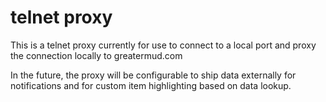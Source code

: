 # telnet proxy

This is a telnet proxy currently for use to connect to a local port and proxy the connection locally to greatermud.com

In the future, the proxy will be configurable to ship data externally for notifications and for custom item highlighting based on data lookup.